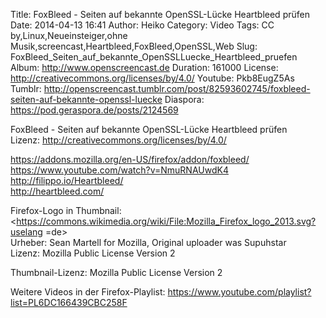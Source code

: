 Title: FoxBleed - Seiten auf bekannte OpenSSL-Lücke Heartbleed prüfen
Date: 2014-04-13 16:41
Author: Heiko
Category: Video
Tags: CC by,Linux,Neueinsteiger,ohne Musik,screencast,Heartbleed,FoxBleed,OpenSSL,Web
Slug: FoxBleed_Seiten_auf_bekannte_OpenSSLLuecke_Heartbleed_pruefen
Album: http://www.openscreencast.de
Duration: 161000
License: http://creativecommons.org/licenses/by/4.0/
Youtube: Pkb8EugZ5As
Tumblr: http://openscreencast.tumblr.com/post/82593602745/foxbleed-seiten-auf-bekannte-openssl-luecke
Diaspora: https://pod.geraspora.de/posts/2124569

FoxBleed - Seiten auf bekannte OpenSSL-Lücke Heartbleed prüfen  
Lizenz: <http://creativecommons.org/licenses/by/4.0/>  
  
<https://addons.mozilla.org/en-US/firefox/addon/foxbleed/>  
<https://www.youtube.com/watch?v=NmuRNAUwdK4>  
<http://filippo.io/Heartbleed/>  
<http://heartbleed.com/>  
  
Firefox-Logo in Thumbnail:  
<https://commons.wikimedia.org/wiki/File:Mozilla_Firefox_logo_2013.svg?uselang
=de>  
Urheber: Sean Martell for Mozilla, Original uploader was Supuhstar  
Lizenz: Mozilla Public License Version 2  
  
Thumbnail-Lizenz: Mozilla Public License Version 2  
  
Weitere Videos in der Firefox-Playlist:
<https://www.youtube.com/playlist?list=PL6DC166439CBC258F>  
  

